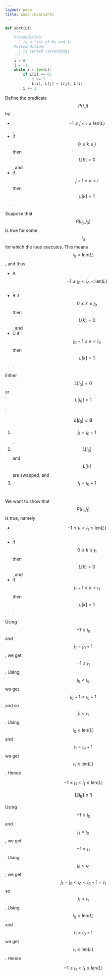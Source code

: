 ```yaml
---
layout: page
title: Loop invariants
---
```


```python
def sort(L):
    '''
    Precondition:
      L is a list of 0s and 1s
    Postcondition:
      L is sorted (ascending)
    ''' 
    i = 0
    j = -1
    while i < len(L):
        if L[i] == 0:
            j += 1
            L[i], L[j] = L[j], L[i]
        i += 1
```

Define the predicate $$P(i,j)$$ by

- $$-1 \leq j < i \leq \mathrm{len}(L)$$,
- if $$0 \leq k \leq j$$ then $$L[k]=0$$, and
- if $$j+1 \leq k < i$$ then $$L[k]=1$$.

Suppose that $$P(i_0,j_0)$$ is true for some $$i_0$$ for which the loop executes. This means
$$i_0 < \mathrm{len}(L)$$, and thus

- A $$-1 \leq j_0 < i_0 < \mathrm{len}(L)$$,
- B if $$0 \leq k \leq j_0$$ then $$L[k]=0$$, and
- C if $$j_0+1 \leq k < i_0$$ then $$L[k]=1$$.

Either $$L[i_0]=0$$ or $$L[i_0]=1$$.

#### $$L[i_0]=0$$

1. $$j_1=j_0+1$$,
2. $$L[i_0]$$ and $$L[j_1]$$ are swapped, and
3. $$i_1=i_0+1$$.

We want to show that $$P(i_1,j_1)$$ is true, namely

- $$-1 \leq j_1 < i_1 \leq \mathrm{len}(L)$$,
- if $$0 \leq k \leq j_1$$ then $$L[k]=0$$, and
- if $$j_1+1 \leq k < i_1$$ then $$L[k]=1$$.

Using $$-1 \leq j_0$$ and $$j_1=j_0+1$$, we get $$-1 \leq j_1$$. Using $$j_0<i_0$$ we get $$j_0+1<i_0+1$$ and so $$j_1<i_1$$.
Using $$i_0< \mathrm{len}(L)$$ and $$i_1=i_0+1$$ we get $$i_1 \leq \mathrm{len}(L)$$. Hence 

$$-1 \leq j_1 < i_1 \leq \mathrm{len}(L)$$




#### $$L[i_0]=1$$

Using $$-1 \leq j_0$$ and $$j_1=j_0$$, we get $$-1 \leq j_1$$. Using $$j_0<i_0$$, we get
$$j_1 = j_0 < i_0 < i_0+1 = i_1$$ so $$j_1<i_1$$.
Using $$i_0< \mathrm{len}(L)$$ and $$i_1=i_0+1$$ we get $$i_1 \leq \mathrm{len}(L)$$. Hence

$$-1 \leq j_1 < i_1 \leq \mathrm{len}(L)$$